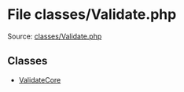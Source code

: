 File classes/Validate.php
=========

Source: [classes/Validate.php](https://github.com/PrestaShop/PrestaShop/blob/1.6.0.12/classes/Validate.php)


Classes
-------

* [ValidateCore](class.ValidateCore.md)

